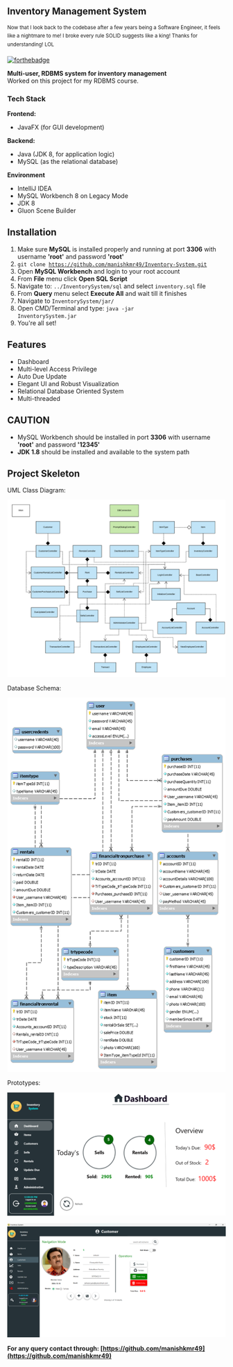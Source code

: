 ## Inventory Management System 
<sup>Now that I look back to the codebase after a few years being a Software Engineer, it feels like a nightmare to me! I broke every rule SOLID suggests like a king! Thanks for understanding! LOL</sup>

[![forthebadge](https://forthebadge.com/images/badges/contains-cat-gifs.svg)](https://forthebadge.com)

**Multi-user, RDBMS system for inventory management**
<br>Worked on this project for my RDBMS course. 

### **Tech Stack**  
**Frontend:**  
- JavaFX (for GUI development)  

**Backend:**  
- Java (JDK 8, for application logic)  
- MySQL (as the relational database)  


**Environment**
- IntelliJ IDEA
- MySQL Workbench 8 on Legacy Mode
- JDK 8
- Gluon Scene Builder

## Installation
1. Make sure **MySQL** is installed properly and running at port **3306** with username **'root'** and password **'root'** 
2. <code>git clone https://github.com/manishkmr49/Inventory-System.git</code>
3. Open **MySQL Workbench** and login to your root account
4. From **File** menu click **Open SQL Script**
5. Navigate to: <code>../InventorySystem/sql</code> and select <code>inventory.sql</code> file
6. From **Query** menu select **Execute All** and wait till it finishes
7. Navigate to <code>InventorySystem/jar/</code>
8. Open CMD/Terminal and type: <code>java -jar InventorySystem.jar</code>
9. You're all set!
 
## Features
- Dashboard
- Multi-level Access Privilege
- Auto Due Update
- Elegant UI and Robust Visualization
- Relational Database Oriented System
- Multi-threaded

## CAUTION
- MySQL Workbench should be installed in port **3306** with username **'root'** and password **'12345'**
- **JDK 1.8** should be installed and available to the system path

## Project Skeleton
UML Class Diagram:

![UML](images/diagrams/simplified-uml.png)

Database Schema:

![EER Diagram](images/diagrams/schema.png)

Prototypes:

![Dashboard](images/prototypes/Dashboard.png)

![Customers](images/prototypes/Customers.png)

**For any query contact through: [https://github.com/manishkmr49](https://github.com/manishkmr49)**
